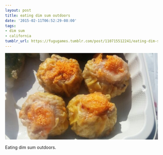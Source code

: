 ```yaml
---
layout: post
title: eating dim sum outdoors
date: '2015-02-11T06:52:29-08:00'
tags:
- dim sum
- california
tumblr_url: https://fugugames.tumblr.com/post/110715512241/eating-dim-sum-outdoors
---
```

 ![](/tumblr_files/tumblr_njlvnhGxRt1tgne1po1_540.jpg)  

Eating dim sum outdoors.

